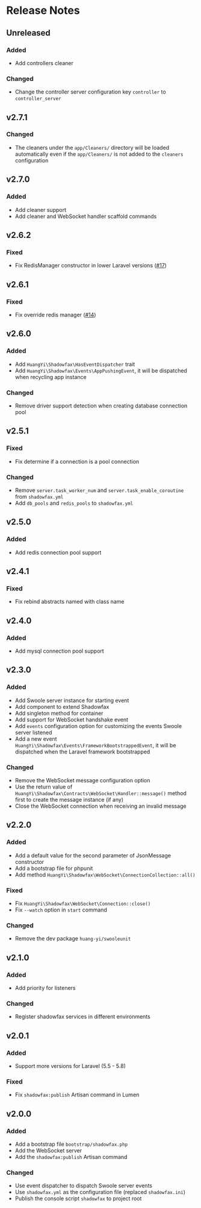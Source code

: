 # Release Notes


## Unreleased

### Added

- Add controllers cleaner

### Changed

- Change the controller server configuration key `controller` to `controller_server`


## v2.7.1

### Changed

- The cleaners under the `app/Cleaners/` directory will be loaded automatically even if the `app/Cleaners/` is not added to the `cleaners` configuration


## v2.7.0

### Added

- Add cleaner support
- Add cleaner and WebSocket handler scaffold commands


## v2.6.2

### Fixed

- Fix RedisManager constructor in lower Laravel versions ([#17](https://github.com/huang-yi/shadowfax/issues/17))


## v2.6.1

### Fixed

- Fix override redis manager ([#14](https://github.com/huang-yi/shadowfax/issues/14))


## v2.6.0

### Added

- Add `HuangYi\Shadowfax\HasEventDispatcher` trait
- Add `HuangYi\Shadowfax\Events\AppPushingEvent`, it will be dispatched when recycling app instance

### Changed

- Remove driver support detection when creating database connection pool


## v2.5.1

### Fixed

- Fix determine if a connection is a pool connection

### Changed

- Remove `server.task_worker_num` and `server.task_enable_coroutine` from `shadowfax.yml`
- Add `db_pools` and `redis_pools` to `shadowfax.yml`


## v2.5.0

### Added

- Add redis connection pool support


## v2.4.1

### Fixed

- Fix rebind abstracts named with class name


## v2.4.0

### Added

- Add mysql connection pool support


## v2.3.0

### Added

- Add Swoole server instance for starting event
- Add component to extend Shadowfax
- Add singleton method for container
- Add support for WebSocket handshake event
- Add `events` configuration option for customizing the events Swoole server listened
- Add a new event `HuangYi\Shadowfax\Events\FrameworkBootstrappedEvent`, it will be dispatched when the Laravel framework bootstrapped

### Changed

- Remove the WebSocket message configuration option
- Use the return value of `HuangYi\Shadowfax\Contracts\WebSocket\Handler::message()` method first to create the message instance (if any)
- Close the WebSocket connection when receiving an invalid message


## v2.2.0

### Added

- Add a default value for the second parameter of JsonMessage constructor
- Add a bootstrap file for phpunit
- Add method `HuangYi\Shadowfax\WebSocket\ConnectionCollection::all()`

### Fixed

- Fix `HuangYi\Shadowfax\WebSocket\Connection::close()`
- Fix `--watch` option in `start` command

### Changed

- Remove the dev package `huang-yi/swooleunit`


## v2.1.0

### Added

- Add priority for listeners

### Changed

- Register shadowfax services in different environments


## v2.0.1

### Added

- Support more versions for Laravel (5.5 - 5.8)

### Fixed

- Fix `shadowfax:publish` Artisan command in Lumen


## v2.0.0

### Added

- Add a bootstrap file `bootstrap/shadowfax.php`
- Add the WebSocket server
- Add the `shadowfax:publish` Artisan command

### Changed

- Use event dispatcher to dispatch Swoole server events
- Use `shadowfax.yml` as the configuration file (replaced `shadowfax.ini`)
- Publish the console script `shadowfax` to project root
